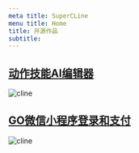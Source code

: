 ```yaml
---
meta title: SuperCLine
menu title: Home
title: 开源作品
subtitle: 
---
```



## [动作技能AI编辑器](@root/game/tool-action/actioneditor//)
![cline](assets/images/actioneditor.png)

## [GO微信小程序登录和支付](@root/game/tool-sdk/wxpay-with-go//)
![cline](assets/images/wxgopay.png)